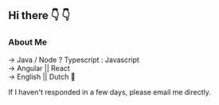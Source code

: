 ## Hi there :point_down:	:point_down:	

### About Me
-> Java / Node ? Typescript : Javascript\
-> Angular || React\
-> English || Dutch :pinching_hand:


If I haven't responded in a few days, please email me directly. 
